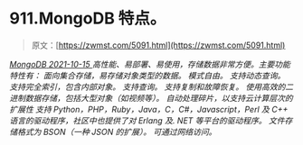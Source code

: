 <!--yml
category: 未分类
date: 0001-01-01 00:00:00
-->

# 911.MongoDB 特点。

> 原文：[https://zwmst.com/5091.html](https://zwmst.com/5091.html)

   [ *MongoDB* ](https://zwmst.com/mongodb)*[ <time datetime="2021-10-16T03:16:23+08:00"> 2021-10-15 </time> ](https://zwmst.com/5091.html)  高性能、易部署、易使用，存储数据非常方便。主要功能特性有：
面向集合存储，易存储对象类型的数据。
模式自由。
支持动态查询。
支持完全索引，包含内部对象。
支持查询。
支持复制和故障恢复。
使用高效的二进制数据存储，包括大型对象（如视频等）。
自动处理碎片，以支持云计算层次的扩展性
支持 Python，PHP，Ruby，Java，C，C#，Javascript，Perl 及 C++ 语言的驱动程序，社区中也提供了对 Erlang 及. NET 等平台的驱动程序。
文件存储格式为 BSON（一种 JSON 的扩展）。
可通过网络访问。*
